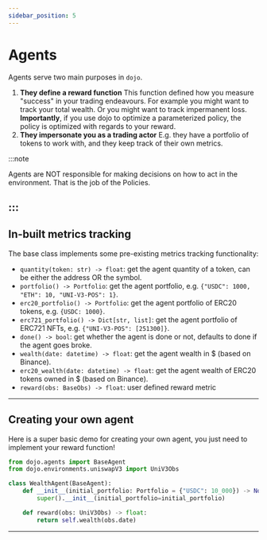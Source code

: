 ```yaml
---
sidebar_position: 5
---
```


# Agents

Agents serve two main purposes in `dojo`.

1. **They define a reward function** This function defined how you measure "success" in your trading endeavours. For example you might want to track your total wealth. Or you might want to track impermanent loss.  
**Importantly**, if you use dojo to optimize a parameterized policy, the policy is optimized with regards to your reward.
2. **They impersonate you as a trading actor** E.g. they have a portfolio of tokens to work with, and they keep track of their own metrics.

:::note

Agents are NOT responsible for making decisions on how to act in the environment. That is the job of the Policies.

:::
---
## In-built metrics tracking

The base class implements some pre-existing metrics tracking functionality:
- `quantity(token: str) -> float`: get the agent quantity of a token, can be either the address OR the symbol.
- `portfolio() -> Portfolio`: get the agent portfolio, e.g. `{"USDC": 1000, "ETH": 10, "UNI-V3-POS": 1}`.
- `erc20_portfolio() -> Portfolio`: get the agent portfolio of ERC20 tokens, e.g. `{USDC: 1000}`.
- `erc721_portfolio() -> Dict[str, list]`: get the agent portfolio of ERC721 NFTs, e.g. `{"UNI-V3-POS": [251300]}`.
- `done() -> bool`: get whether the agent is done or not, defaults to done if the agent goes broke.
- `wealth(date: datetime) -> float`: get the agent wealth in $ (based on Binance).
- `erc20_wealth(date: datetime) -> float`: get the agent wealth of ERC20 tokens owned in $ (based on Binance).
- `reward(obs: BaseObs) -> float`: user defined reward metric
---
## Creating your own agent

Here is a super basic demo for creating your own agent, you just need to implement your reward function!
```python
from dojo.agents import BaseAgent
from dojo.environments.uniswapV3 import UniV3Obs

class WealthAgent(BaseAgent):
    def __init__(initial_portfolio: Portfolio = {"USDC": 10_000}) -> None:
        super().__init__(initial_portfolio=initial_portfolio)

    def reward(obs: UniV3Obs) -> float:
        return self.wealth(obs.date)
```

---